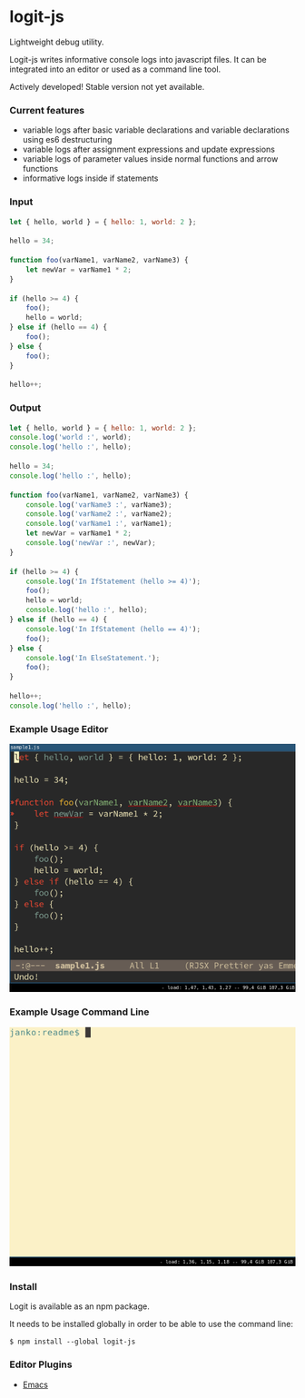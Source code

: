 # logit-js
Lightweight debug utility.

Logit-js writes informative console logs into javascript files. It can
be integrated into an editor or used as a command line tool.

Actively developed! Stable version not yet available.

### Current features

- variable logs after basic variable declarations and variable declarations using es6 destructuring
- variable logs after assignment expressions and update expressions
- variable logs of parameter values inside normal functions and arrow functions
- informative logs inside if statements

### Input

```js
let { hello, world } = { hello: 1, world: 2 };

hello = 34;

function foo(varName1, varName2, varName3) {
    let newVar = varName1 * 2;
}

if (hello >= 4) {
    foo();
    hello = world;
} else if (hello == 4) {
    foo();
} else {
    foo();
}

hello++;
```

### Output

```js
let { hello, world } = { hello: 1, world: 2 };
console.log('world :', world);
console.log('hello :', hello);

hello = 34;
console.log('hello :', hello);

function foo(varName1, varName2, varName3) {
    console.log('varName3 :', varName3);
    console.log('varName2 :', varName2);
    console.log('varName1 :', varName1);
    let newVar = varName1 * 2;
    console.log('newVar :', newVar);
}

if (hello >= 4) {
    console.log('In IfStatement (hello >= 4)');
    foo();
    hello = world;
    console.log('hello :', hello);
} else if (hello == 4) {
    console.log('In IfStatement (hello == 4)');
    foo();
} else {
    console.log('In ElseStatement.');
    foo();
}

hello++;
console.log('hello :', hello);
```

### Example Usage Editor

![Example Usage Editor](samples/readme/logit_emacs.gif)

### Example Usage Command Line

![Example Usage Command Line](samples/readme/logit_cli.gif)


### Install

Logit is available as an npm package.

It needs to be installed globally in order to be able to use the
command line:

```
$ npm install --global logit-js
```

### Editor Plugins
- [Emacs](emacs-plugin/plugin.el)

